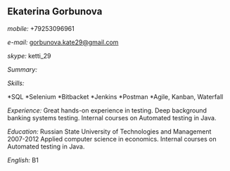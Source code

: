 ## Ekaterina Gorbunova
_mobile:_ +79253096961

_e-mail:_ gorbunova.kate29@gmail.com

_skype:_ ketti_29

_Summary:_ 

_Skills:_

*SQL
*Selenium
*Bitbacket
*Jenkins
*Postman
*Agile, Kanban, Waterfall

_Experience:_ Great hands-on experience in testing. Deep background banking systems testing. Internal courses on Automated testing in Java.

_Education:_ Russian State University of Technologies and Management 2007-2012 Applied computer science in economics. Internal courses on Automated testing in Java.

_English:_ B1